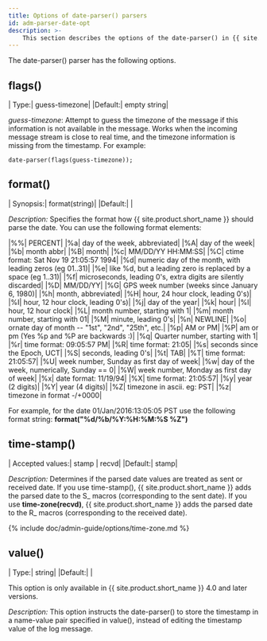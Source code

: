 ```yaml
---
title: Options of date-parser() parsers
id: adm-parser-date-opt
description: >-
	This section describes the options of the date-parser() in {{ site.product.short_name }}.
---
```


The date-parser() parser has the following options.

## flags()

|  Type:|      guess-timezone|
  |Default:|   empty string|

*guess-timezone*: Attempt to guess the timezone of the message if this
information is not available in the message. Works when the incoming
message stream is close to real time, and the timezone information is
missing from the timestamp. For example:

```config
date-parser(flags(guess-timezone));
```

## format()

|  Synopsis:|   format(string)|
  |Default:|    |

*Description:* Specifies the format how {{ site.product.short_name }} should parse the
date. You can use the following format elements:

|%%|      PERCENT|
|%a|      day of the week, abbreviated|
|%A|      day of the week|
|%b|      month abbr|
|%B|      month|
|%c|      MM/DD/YY HH:MM:SS|
|%C|      ctime format: Sat Nov 19 21:05:57 1994|
|%d|      numeric day of the month, with leading zeros (eg 01..31)|
|%e|      like %d, but a leading zero is replaced by a space (eg  1..31)|
|%f|      microseconds, leading 0's, extra digits are silently discarded|
|%D|      MM/DD/YY|
|%G|      GPS week number (weeks since January 6, 1980)|
|%h|      month, abbreviated|
|%H|      hour, 24 hour clock, leading 0's)|
|%I|      hour, 12 hour clock, leading 0's)|
|%j|      day of the year|
|%k|      hour|
|%l|      hour, 12 hour clock|
|%L|      month number, starting with 1|
|%m|      month number, starting with 01|
|%M|      minute, leading 0's|
|%n|      NEWLINE|
|%o|      ornate day of month -- "1st", "2nd", "25th", etc.|
|%p|      AM or PM|
|%P|      am or pm (Yes %p and %P are backwards :)|
|%q|      Quarter number, starting with 1|
|%r|      time format: 09:05:57 PM|
|%R|      time format: 21:05|
|%s|      seconds since the Epoch, UCT|
|%S|      seconds, leading 0's|
|%t|      TAB|
|%T|      time format: 21:05:57|
|%U|      week number, Sunday as first day of week|
|%w|      day of the week, numerically, Sunday == 0|
|%W|      week number, Monday as first day of week|
|%x|      date format: 11/19/94|
|%X|      time format: 21:05:57|
|%y|      year (2 digits)|
|%Y|      year (4 digits)|
|%Z|      timezone in ascii. eg: PST|
|%z|      timezone in format -/+0000|

For example, for the date 01/Jan/2016:13:05:05 PST use the following
format string: **format(\"%d/%b/%Y:%H:%M:%S %Z\")**

## time-stamp()

| Accepted values:|   stamp \| recvd|
  |Default:|    stamp|

*Description:* Determines if the parsed date values are treated as sent
or received date. If you use time-stamp(), {{ site.product.short_name }} adds the parsed
date to the S\_ macros (corresponding to the sent date). If you use
**time-zone(recvd)**, {{ site.product.short_name }} adds the parsed date to the R\_
macros (corresponding to the received date).

{% include doc/admin-guide/options/time-zone.md %}

## value()

|  Type:|   string|
  |Default:|    |

This option is only available in {{ site.product.short_name }} 4.0 and later versions.

*Description:* This option instructs the date-parser() to store the
timestamp in a name-value pair specified in value(), instead of editing
the timestamp value of the log message.
